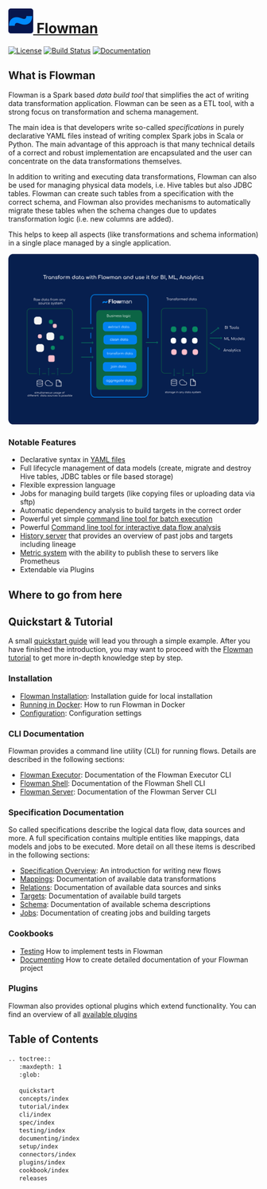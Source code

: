 # [![Flowman Logo](images/flowman-favicon.png) Flowman](https://flowman.io)

[![License](https://img.shields.io/badge/License-Apache%202.0-blue.svg)](https://opensource.org/licenses/Apache-2.0)
[![Build Status](https://travis-ci.org/dimajix/flowman.svg?branch=develop)](https://travis-ci.org/dimajix/flowman)
[![Documentation](https://readthedocs.org/projects/flowman/badge/?version=latest)](https://flowman.readthedocs.io/en/latest/)

## What is Flowman

Flowman is a Spark based *data build tool* that simplifies the act of writing data transformation application. Flowman
can be seen as a ETL tool, with a strong focus on transformation and schema management. 

The main idea is that developers write so-called *specifications* in purely declarative YAML files instead of writing 
complex Spark jobs in Scala or Python. The main advantage of this approach is that many technical details of a correct 
and robust implementation are encapsulated and the user can concentrate on the data transformations themselves.

In addition to writing and executing data transformations, Flowman can also be used for managing physical data models, 
i.e. Hive tables but also JDBC tables. Flowman can create such tables from a specification with the correct schema, 
and Flowman also provides mechanisms to automatically migrate these tables when the schema changes due to updates
transformation logic (i.e. new columns are added).

This helps to keep all aspects (like transformations and schema information) in a single place managed by a single 
application.

[![Flowman Logo](images/flowman-overview.png)](https://flowman.io)

### Notable Features

* Declarative syntax in [YAML files](spec/index.md)
* Full lifecycle management of data models (create, migrate and destroy Hive tables, JDBC tables or file based storage)
* Flexible expression language
* Jobs for managing build targets (like copying files or uploading data via sftp)
* Automatic dependency analysis to build targets in the correct order
* Powerful yet simple [command line tool for batch execution](cli/flowexec.md)
* Powerful [Command line tool for interactive data flow analysis](cli/flowshell.md)
* [History server](cli/history-server.md) that provides an overview of past jobs and targets including lineage
* [Metric system](cookbook/metrics.md) with the ability to publish these to servers like Prometheus
* Extendable via Plugins


## Where to go from here

## Quickstart & Tutorial
A small [quickstart guide](quickstart.md) will lead you through a simple example. After you have finished the
introduction, you may want to proceed with the [Flowman tutorial](tutorial/index.md) to get more in-depth knowledge
step by step.


### Installation
* [Flowman Installation](setup/installation.md): Installation guide for local installation
* [Running in Docker](setup/docker.md): How to run Flowman in Docker
* [Configuration](setup/config.md): Configuration settings


### CLI Documentation

Flowman provides a command line utility (CLI) for running flows. Details are described in the
following sections:

* [Flowman Executor](cli/flowexec.md): Documentation of the Flowman Executor CLI
* [Flowman Shell](cli/flowshell.md): Documentation of the Flowman Shell CLI
* [Flowman Server](cli/history-server.md): Documentation of the Flowman Server CLI


### Specification Documentation

So called specifications describe the logical data flow, data sources and more. A full
specification contains multiple entities like mappings, data models and jobs to be executed.
More detail on all these items is described in the following sections:

* [Specification Overview](spec/index.md): An introduction for writing new flows
* [Mappings](spec/mapping/index.md): Documentation of available data transformations
* [Relations](spec/relation/index.md): Documentation of available data sources and sinks
* [Targets](spec/target/index.md): Documentation of available build targets
* [Schema](spec/schema/index.md): Documentation of available schema descriptions
* [Jobs](spec/job/index.md): Documentation of creating jobs and building targets


### Cookbooks

* [Testing](testing/index.md) How to implement tests in Flowman
* [Documenting](documenting/index.md) How to create detailed documentation of your Flowman project


### Plugins

Flowman also provides optional plugins which extend functionality. You can find an overview of all 
[available plugins](plugins/index.md)


## Table of Contents

```eval_rst
.. toctree::
   :maxdepth: 1
   :glob:

   quickstart
   concepts/index
   tutorial/index
   cli/index
   spec/index
   testing/index
   documenting/index
   setup/index
   connectors/index
   plugins/index
   cookbook/index
   releases
```
